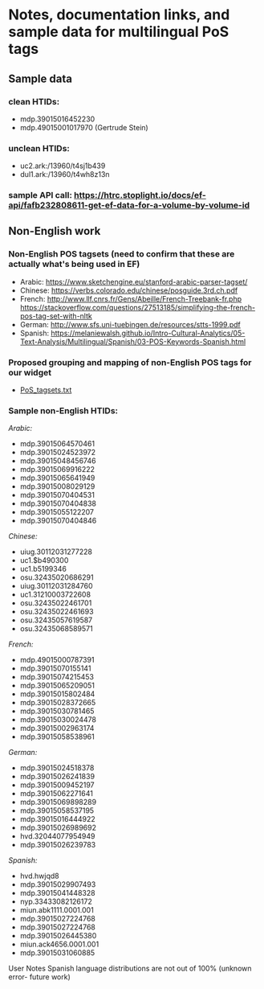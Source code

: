 # Notes, documentation links, and sample data for multilingual PoS tags

## Sample data
### clean HTIDs: 
 - mdp.39015016452230
 - mdp.49015001017970 (Gertrude Stein)
### unclean HTIDs:
 - uc2.ark:/13960/t4sj1b439
 - dul1.ark:/13960/t4wh8z13n
### sample API call: https://htrc.stoplight.io/docs/ef-api/fafb232808611-get-ef-data-for-a-volume-by-volume-id

## Non-English work
### Non-English POS tagsets (need to confirm that these are actually what's being used in EF)
 - Arabic: https://www.sketchengine.eu/stanford-arabic-parser-tagset/
 - Chinese: https://verbs.colorado.edu/chinese/posguide.3rd.ch.pdf
 - French: http://www.llf.cnrs.fr/Gens/Abeille/French-Treebank-fr.php   https://stackoverflow.com/questions/27513185/simplifying-the-french-pos-tag-set-with-nltk
 - German: http://www.sfs.uni-tuebingen.de/resources/stts-1999.pdf
 - Spanish: https://melaniewalsh.github.io/Intro-Cultural-Analytics/05-Text-Analysis/Multilingual/Spanish/03-POS-Keywords-Spanish.html
 
### Proposed grouping and mapping of non-English POS tags for our widget 
 - [PoS_tagsets.txt](https://github.com/gworthey/TORCHLITE_PoS/blob/main/PoS_tagsets.txt)

### Sample non-English HTIDs:
*Arabic:*
- mdp.39015064570461
- mdp.39015024523972
- mdp.39015048456746
- mdp.39015069916222	
- mdp.39015065641949	
- mdp.39015008029129	
- mdp.39015070404531	
- mdp.39015070404838	
- mdp.39015055122207	
- mdp.39015070404846

*Chinese:*
- uiug.30112031277228
- uc1.$b490300
- uc1.b5199346
- osu.32435020686291
- uiug.30112031284760
- uc1.31210003722608
- osu.32435022461701
- osu.32435022461693
- osu.32435057619587
- osu.32435068589571

*French:*
- mdp.49015000787391
- mdp.39015070155141	
- mdp.39015074215453	
- mdp.39015065209051	
- mdp.39015015802484	
- mdp.39015028372665	
- mdp.39015030781465	
- mdp.39015030024478	
- mdp.39015002963174	
- mdp.39015058538961

*German:*
- mdp.39015024518378
- mdp.39015026241839
- mdp.39015009452197	
- mdp.39015062271641	
- mdp.39015069898289	
- mdp.39015058537195	
- mdp.39015016444922	
- mdp.39015026989692	
- hvd.32044077954949	
- mdp.39015026239783	

*Spanish:*
- hvd.hwjqd8
- mdp.39015029907493 
- mdp.39015041448328	
- nyp.33433082126172	
- miun.abk1111.0001.001	
- mdp.39015027224768	
- mdp.39015027224768	
- mdp.39015026445380	
- miun.ack4656.0001.001	
- mdp.39015031060885

User Notes
Spanish language distributions are not out of 100% (unknown error- future work)
